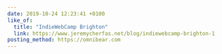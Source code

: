 ```yaml
---
date: 2019-10-24 12:23:41 +0100
like_of:
  title: "IndieWebCamp Brighton"
  link: https://www.jeremycherfas.net/blog/indiewebcamp-brighton-1
posting_method: https://omnibear.com
---
```

